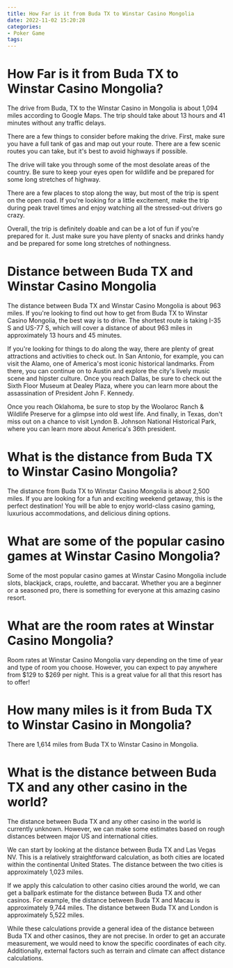 ```yaml
---
title: How Far is it from Buda TX to Winstar Casino Mongolia
date: 2022-11-02 15:20:28
categories:
- Poker Game
tags:
---
```



#  How Far is it from Buda TX to Winstar Casino Mongolia?

The drive from Buda, TX to the Winstar Casino in Mongolia is about 1,094 miles according to Google Maps. The trip should take about 13 hours and 41 minutes without any traffic delays.

There are a few things to consider before making the drive. First, make sure you have a full tank of gas and map out your route. There are a few scenic routes you can take, but it's best to avoid highways if possible.

The drive will take you through some of the most desolate areas of the country. Be sure to keep your eyes open for wildlife and be prepared for some long stretches of highway.

There are a few places to stop along the way, but most of the trip is spent on the open road. If you're looking for a little excitement, make the trip during peak travel times and enjoy watching all the stressed-out drivers go crazy.

Overall, the trip is definitely doable and can be a lot of fun if you're prepared for it. Just make sure you have plenty of snacks and drinks handy and be prepared for some long stretches of nothingness.

#  Distance between Buda TX and Winstar Casino Mongolia

The distance between Buda TX and Winstar Casino Mongolia is about 963 miles. If you're looking to find out how to get from Buda TX to Winstar Casino Mongolia, the best way is to drive. The shortest route is taking I-35 S and US-77 S, which will cover a distance of about 963 miles in approximately 13 hours and 45 minutes.

If you're looking for things to do along the way, there are plenty of great attractions and activities to check out. In San Antonio, for example, you can visit the Alamo, one of America's most iconic historical landmarks. From there, you can continue on to Austin and explore the city's lively music scene and hipster culture. Once you reach Dallas, be sure to check out the Sixth Floor Museum at Dealey Plaza, where you can learn more about the assassination of President John F. Kennedy.

Once you reach Oklahoma, be sure to stop by the Woolaroc Ranch & Wildlife Preserve for a glimpse into old west life. And finally, in Texas, don't miss out on a chance to visit Lyndon B. Johnson National Historical Park, where you can learn more about America's 36th president.

# What is the distance from Buda TX to Winstar Casino Mongolia?

The distance from Buda TX to Winstar Casino Mongolia is about 2,500 miles. If you are looking for a fun and exciting weekend getaway, this is the perfect destination! You will be able to enjoy world-class casino gaming, luxurious accommodations, and delicious dining options.

# What are some of the popular casino games at Winstar Casino Mongolia?

Some of the most popular casino games at Winstar Casino Mongolia include slots, blackjack, craps, roulette, and baccarat. Whether you are a beginner or a seasoned pro, there is something for everyone at this amazing casino resort.

# What are the room rates at Winstar Casino Mongolia?

Room rates at Winstar Casino Mongolia vary depending on the time of year and type of room you choose. However, you can expect to pay anywhere from $129 to $269 per night. This is a great value for all that this resort has to offer!

#  How many miles is it from Buda TX to Winstar Casino in Mongolia?

There are 1,614 miles from Buda TX to Winstar Casino in Mongolia.

#  What is the distance between Buda TX and any other casino in the world?

The distance between Buda TX and any other casino in the world is currently unknown. However, we can make some estimates based on rough distances between major US and international cities.

We can start by looking at the distance between Buda TX and Las Vegas NV. This is a relatively straightforward calculation, as both cities are located within the continental United States. The distance between the two cities is approximately 1,023 miles.

If we apply this calculation to other casino cities around the world, we can get a ballpark estimate for the distance between Buda TX and other casinos. For example, the distance between Buda TX and Macau is approximately 9,744 miles. The distance between Buda TX and London is approximately 5,522 miles.

While these calculations provide a general idea of the distance between Buda TX and other casinos, they are not precise. In order to get an accurate measurement, we would need to know the specific coordinates of each city. Additionally, external factors such as terrain and climate can affect distance calculations.